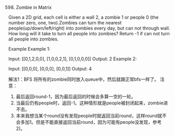 598. Zombie in Matrix

Given a 2D grid, each cell is either a wall 2, a zombie 1 or people 0 (the number zero, one, two).Zombies can turn the nearest people(up/down/left/right) into zombies every day, but can not through wall. How long will it take to turn all people into zombies? Return -1 if can not turn all people into zombies.

Example
Example 1:

Input:
[[0,1,2,0,0],
 [1,0,0,2,1],
 [0,1,0,0,0]]
Output:
2
Example 2:

Input:
[[0,0,0],
 [0,0,0],
 [0,0,1]]
Output:
4


解法1：BFS
将所有的zombie同时放入queue中，然后就跟正常bfs一样了。
注意：
1) 最后返回round-1，因为最后返回的时候会多算一空的一轮。
2) 当最后仍有people时，返回-1。这种情形就是people被封闭起来，zombie进不去。
3) 本来我想当某个round没有发现people时就返回当前round，这样round就不会多加1。但是不能直接返回当前round，因为可能有people没发现，参考2)。
